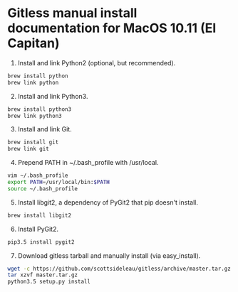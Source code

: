 # Gitless manual install documentation for MacOS 10.11 (El Capitan)

1. Install and link Python2 (optional, but recommended).

```bash
brew install python
brew link python
```

2. Install and link Python3.

```bash
brew install python3
brew link python3
```

3. Install and link Git.

```bash
brew install git
brew link git
```

4. Prepend PATH in ~/.bash_profile with /usr/local.

```bash
vim ~/.bash_profile
export PATH=/usr/local/bin:$PATH
source ~/.bash_profile
```

5. Install libgit2, a dependency of PyGit2 that pip doesn't install.

```bash
brew install libgit2
```

6. Install PyGit2.

```bash
pip3.5 install pygit2
```

7. Download gitless tarball and manually install (via easy_install).

```bash
wget -c https://github.com/scottsideleau/gitless/archive/master.tar.gz
tar xzvf master.tar.gz
python3.5 setup.py install
```
